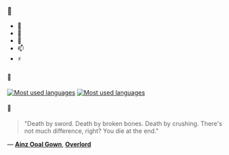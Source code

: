 ### 👋

- 🔭
- 🌱
- 💬
- 📫
- ⚡

#### 🧏

[![Most used languages](https://github-readme-stats-aynah.vercel.app/api/top-langs/?username=aynh&theme=solarized-dark&langs_count=6&layout=compact&hide_title=true)](https://github.com/anuraghazra/github-readme-stats#gh-dark-mode-only)
[![Most used languages](https://github-readme-stats-aynah.vercel.app/api/top-langs/?username=aynh&theme=solarized-light&langs_count=6&layout=compact&hide_title=true)](https://github.com/anuraghazra/github-readme-stats#gh-light-mode-only)

#### 💬

> "Death by sword. Death by broken bones. Death by crushing. There's not much difference, right? You die at the end."

&mdash; [**Ainz Ooal Gown**](https://myanimelist.net/character.php?q=Ainz%20Ooal%20Gown&cat=character), [**Overlord**](https://myanimelist.net/search/all?q=Overlord&cat=all)
